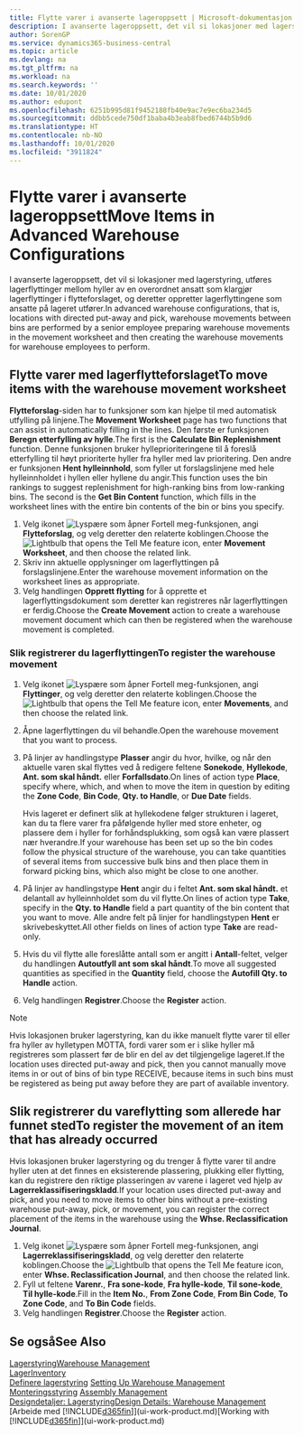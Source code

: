 ```yaml
---
title: Flytte varer i avanserte lageroppsett | Microsoft-dokumentasjon
description: I avanserte lageroppsett, det vil si lokasjoner med lagerstyring, utføres lagerflyttinger mellom hyller av en overordnet ansatt som klargjør lagerflyttinger i flytteforslaget, og deretter oppretter lagerflyttingene som ansatte på lageret utfører.
author: SorenGP
ms.service: dynamics365-business-central
ms.topic: article
ms.devlang: na
ms.tgt_pltfrm: na
ms.workload: na
ms.search.keywords: ''
ms.date: 10/01/2020
ms.author: edupont
ms.openlocfilehash: 6251b995d81f9452188fb40e9ac7e9ec6ba234d5
ms.sourcegitcommit: ddbb5cede750df1baba4b3eab8fbed6744b5b9d6
ms.translationtype: HT
ms.contentlocale: nb-NO
ms.lasthandoff: 10/01/2020
ms.locfileid: "3911824"
---
```

# <a name="move-items-in-advanced-warehouse-configurations"></a><span data-ttu-id="5e1f9-103">Flytte varer i avanserte lageroppsett</span><span class="sxs-lookup"><span data-stu-id="5e1f9-103">Move Items in Advanced Warehouse Configurations</span></span>
<span data-ttu-id="5e1f9-104">I avanserte lageroppsett, det vil si lokasjoner med lagerstyring, utføres lagerflyttinger mellom hyller av en overordnet ansatt som klargjør lagerflyttinger i flytteforslaget, og deretter oppretter lagerflyttingene som ansatte på lageret utfører.</span><span class="sxs-lookup"><span data-stu-id="5e1f9-104">In advanced warehouse configurations, that is, locations with directed put-away and pick, warehouse movements between bins are performed by a senior employee preparing warehouse movements in the movement worksheet and then creating the warehouse movements for warehouse employees to perform.</span></span>  

## <a name="to-move-items-with-the-warehouse-movement-worksheet"></a><span data-ttu-id="5e1f9-105">Flytte varer med lagerflytteforslaget</span><span class="sxs-lookup"><span data-stu-id="5e1f9-105">To move items with the warehouse movement worksheet</span></span>
<span data-ttu-id="5e1f9-106">**Flytteforslag**-siden har to funksjoner som kan hjelpe til med automatisk utfylling på linjene.</span><span class="sxs-lookup"><span data-stu-id="5e1f9-106">The **Movement Worksheet** page has two functions that can assist in automatically filling in the lines.</span></span> <span data-ttu-id="5e1f9-107">Den første er funksjonen **Beregn etterfylling av hylle**.</span><span class="sxs-lookup"><span data-stu-id="5e1f9-107">The first is the **Calculate Bin Replenishment** function.</span></span> <span data-ttu-id="5e1f9-108">Denne funksjonen bruker hylleprioriteringene til å foreslå etterfylling til høyt prioriterte hyller fra hyller med lav prioritering. Den andre er funksjonen **Hent hylleinnhold**, som fyller ut forslagslinjene med hele hylleinnholdet i hyllen eller hyllene du angir.</span><span class="sxs-lookup"><span data-stu-id="5e1f9-108">This function uses the bin rankings to suggest replenishment for high-ranking bins from low-ranking bins. The second is the **Get Bin Content** function, which fills in the worksheet lines with the entire bin contents of the bin or bins you specify.</span></span>

1.  <span data-ttu-id="5e1f9-109">Velg ikonet ![Lyspære som åpner Fortell meg-funksjonen](media/ui-search/search_small.png "Fortell hva du vil gjøre"), angi **Flytteforslag**, og velg deretter den relaterte koblingen.</span><span class="sxs-lookup"><span data-stu-id="5e1f9-109">Choose the ![Lightbulb that opens the Tell Me feature](media/ui-search/search_small.png "Tell me what you want to do") icon, enter **Movement Worksheet**, and then choose the related link.</span></span>  
2.  <span data-ttu-id="5e1f9-110">Skriv inn aktuelle opplysninger om lagerflyttingen på forslagslinjene.</span><span class="sxs-lookup"><span data-stu-id="5e1f9-110">Enter the warehouse movement information on the worksheet lines as appropriate.</span></span>  
3. <span data-ttu-id="5e1f9-111">Velg handlingen **Opprett flytting** for å opprette et lagerflyttingsdokument som deretter kan registreres når lagerflyttingen er ferdig.</span><span class="sxs-lookup"><span data-stu-id="5e1f9-111">Choose the **Create Movement** action to create a warehouse movement document which can then be registered when the warehouse movement is completed.</span></span>  

### <a name="to-register-the-warehouse-movement"></a><span data-ttu-id="5e1f9-112">Slik registrerer du lagerflyttingen</span><span class="sxs-lookup"><span data-stu-id="5e1f9-112">To register the warehouse movement</span></span>  
1.  <span data-ttu-id="5e1f9-113">Velg ikonet ![Lyspære som åpner Fortell meg-funksjonen](media/ui-search/search_small.png "Fortell hva du vil gjøre"), angi **Flyttinger**, og velg deretter den relaterte koblingen.</span><span class="sxs-lookup"><span data-stu-id="5e1f9-113">Choose the ![Lightbulb that opens the Tell Me feature](media/ui-search/search_small.png "Tell me what you want to do") icon, enter **Movements**, and then choose the related link.</span></span>  
2.  <span data-ttu-id="5e1f9-114">Åpne lagerflyttingen du vil behandle.</span><span class="sxs-lookup"><span data-stu-id="5e1f9-114">Open the warehouse movement that you want to process.</span></span>  
3.  <span data-ttu-id="5e1f9-115">På linjer av handlingstype **Plasser** angir du hvor, hvilke, og når den aktuelle varen skal flyttes ved å redigere feltene **Sonekode**, **Hyllekode**, **Ant. som skal håndt.** eller **Forfallsdato**.</span><span class="sxs-lookup"><span data-stu-id="5e1f9-115">On lines of action type **Place**, specify where, which, and when to move the item in question by editing the **Zone Code**, **Bin Code**, **Qty. to Handle**, or **Due Date** fields.</span></span>  

    <span data-ttu-id="5e1f9-116">Hvis lageret er definert slik at hyllekodene følger strukturen i lageret, kan du ta flere varer fra påfølgende hyller med store enheter, og plassere dem i hyller for forhåndsplukking, som også kan være plassert nær hverandre.</span><span class="sxs-lookup"><span data-stu-id="5e1f9-116">If your warehouse has been set up so the bin codes follow the physical structure of the warehouse, you can take quantities of several items from successive bulk bins and then place them in forward picking bins, which also might be close to one another.</span></span>  
4.  <span data-ttu-id="5e1f9-117">På linjer av handlingstype **Hent** angir du i feltet **Ant. som skal håndt.** et delantall av hylleinnholdet som du vil flytte.</span><span class="sxs-lookup"><span data-stu-id="5e1f9-117">On lines of action type **Take**, specify in the **Qty. to Handle** field a part quantity of the bin content that you want to move.</span></span> <span data-ttu-id="5e1f9-118">Alle andre felt på linjer for handlingstypen **Hent** er skrivebeskyttet.</span><span class="sxs-lookup"><span data-stu-id="5e1f9-118">All other fields on lines of action type **Take** are read-only.</span></span>  
5.  <span data-ttu-id="5e1f9-119">Hvis du vil flytte alle foreslåtte antall som er angitt i **Antall**-feltet, velger du handlingen **Autoutfyll ant som skal håndt**.</span><span class="sxs-lookup"><span data-stu-id="5e1f9-119">To move all suggested quantities as specified in the **Quantity** field, choose the **Autofill Qty. to Handle** action.</span></span>  
6. <span data-ttu-id="5e1f9-120">Velg handlingen **Registrer**.</span><span class="sxs-lookup"><span data-stu-id="5e1f9-120">Choose the **Register** action.</span></span>  

> [!NOTE]  
>  <span data-ttu-id="5e1f9-121">Hvis lokasjonen bruker lagerstyring, kan du ikke manuelt flytte varer til eller fra hyller av hylletypen MOTTA, fordi varer som er i slike hyller må registreres som plassert før de blir en del av det tilgjengelige lageret.</span><span class="sxs-lookup"><span data-stu-id="5e1f9-121">If the location uses directed put-away and pick, then you cannot manually move items in or out of bins of bin type RECEIVE, because items in such bins must be registered as being put away before they are part of available inventory.</span></span>

## <a name="to-register-the-movement-of-an-item-that-has-already-occurred"></a><span data-ttu-id="5e1f9-122">Slik registrerer du vareflytting som allerede har funnet sted</span><span class="sxs-lookup"><span data-stu-id="5e1f9-122">To register the movement of an item that has already occurred</span></span>  
<span data-ttu-id="5e1f9-123">Hvis lokasjonen bruker lagerstyring og du trenger å flytte varer til andre hyller uten at det finnes en eksisterende plassering, plukking eller flytting, kan du registrere den riktige plasseringen av varene i lageret ved hjelp av **Lagerreklassifiseringskladd**.</span><span class="sxs-lookup"><span data-stu-id="5e1f9-123">If your location uses directed put-away and pick, and you need to move items to other bins without a pre-existing warehouse put-away, pick, or movement, you can register the correct placement of the items in the warehouse using the **Whse. Reclassification Journal**.</span></span>

1.  <span data-ttu-id="5e1f9-124">Velg ikonet ![Lyspære som åpner Fortell meg-funksjonen](media/ui-search/search_small.png "Fortell hva du vil gjøre"), angi **Lagerreklassifiseringskladd**, og velg deretter den relaterte koblingen.</span><span class="sxs-lookup"><span data-stu-id="5e1f9-124">Choose the ![Lightbulb that opens the Tell Me feature](media/ui-search/search_small.png "Tell me what you want to do") icon, enter **Whse. Reclassification Journal**, and then choose the related link.</span></span>  
2.  <span data-ttu-id="5e1f9-125">Fyll ut feltene **Varenr.**, **Fra sone-kode**, **Fra hylle-kode**, **Til sone-kode**, **Til hylle-kode**.</span><span class="sxs-lookup"><span data-stu-id="5e1f9-125">Fill in the **Item No.**, **From Zone Code**, **From Bin Code**, **To Zone Code**, and **To Bin Code** fields.</span></span>  
3.  <span data-ttu-id="5e1f9-126">Velg handlingen **Registrer**.</span><span class="sxs-lookup"><span data-stu-id="5e1f9-126">Choose the **Register** action.</span></span>  

## <a name="see-also"></a><span data-ttu-id="5e1f9-127">Se også</span><span class="sxs-lookup"><span data-stu-id="5e1f9-127">See Also</span></span>  
[<span data-ttu-id="5e1f9-128">Lagerstyring</span><span class="sxs-lookup"><span data-stu-id="5e1f9-128">Warehouse Management</span></span>](warehouse-manage-warehouse.md)  
[<span data-ttu-id="5e1f9-129">Lager</span><span class="sxs-lookup"><span data-stu-id="5e1f9-129">Inventory</span></span>](inventory-manage-inventory.md)  
<span data-ttu-id="5e1f9-130">[Definere lagerstyring](warehouse-setup-warehouse.md)   </span><span class="sxs-lookup"><span data-stu-id="5e1f9-130">[Setting Up Warehouse Management](warehouse-setup-warehouse.md)   </span></span>  
<span data-ttu-id="5e1f9-131">[Monteringsstyring](assembly-assemble-items.md)  </span><span class="sxs-lookup"><span data-stu-id="5e1f9-131">[Assembly Management](assembly-assemble-items.md)  </span></span>  
[<span data-ttu-id="5e1f9-132">Designdetaljer: Lagerstyring</span><span class="sxs-lookup"><span data-stu-id="5e1f9-132">Design Details: Warehouse Management</span></span>](design-details-warehouse-management.md)  
<span data-ttu-id="5e1f9-133">[Arbeide med [!INCLUDE[d365fin](includes/d365fin_md.md)]](ui-work-product.md)</span><span class="sxs-lookup"><span data-stu-id="5e1f9-133">[Working with [!INCLUDE[d365fin](includes/d365fin_md.md)]](ui-work-product.md)</span></span>
